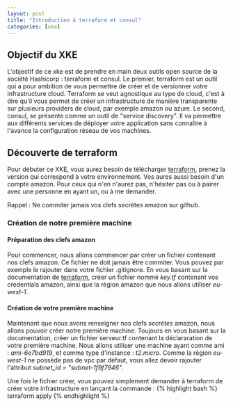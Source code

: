 ```yaml
---
layout: post
title: "Introduction à terraform et consul"
categories: [xke]
---
```


## Objectif du XKE

L'objectif de ce xke est de prendre en main deux outils open source de la société Hashicorp : terraform et consul. Le premier, terraform est un outil qui a pour ambition de vous permettre de créer et de versionner votre infrastructure cloud. Terraform se veut agnostique au type de cloud, c'est à dire qu'il vous permet de créer un infrastructure de manière transparente sur plusieurs providers de cloud, par exemple amazon ou azure. Le second, consul, se présente comme un outil de "service discovery". Il va permettre aux différents services de déployer votre application sans connaître à l'avance la configuration réseau de vos machines.

## Découverte de terraform

Pour débuter ce XKE, vous aurez besoin de télécharger [terraform](https://www.terraform.io/downloads.html), prenez la version qui correspond à votre environnement. Vos aures aussi besoin d'un compte amazon. Pour ceux qui n'en n'aurez pas, n'hésiter pas ou à pairer avec une personne en ayant un, ou à me demander.

Rappel : Ne commiter jamais vos clefs secrètes amazon sur github.

### Création de notre première machine

#### Préparation des clefs amazon

Pour commencer, nous allons commencer par créer un fichier contenant nos clefs amazon. Ce fichier ne doit jamais être commiter. Vous pouvez par exemple le rajouter dans votre fichier .gitignore. En vous basant sur la documentation de [terraform](https://www.terraform.io/intro/getting-started/build.html), créer un fichier nommé *key.tf* contenant vos credentials amazon, ainsi que la région amazon que nous allons utiliser *eu-west-1*.

#### Création de votre première machine

Maintenant que nous avons renseigner nos clefs *secrètes* amazon, nous allons pouvoir créer notre première machine. Toujours en vous basant sur la documentation, créer un fichier serveur.tf contenant la déclararation de votre première machine. Nous allons utiliser une machine ayant comme ami : *ami-6e7bd919*, et comme type d'instance : *t2.micro*. Comme la région *eu-west-1* ne possède pas de vpc par défaut, vous allez devoir rajouter l'attribut *subnet_id = "subnet-1f9f7946"*.

Une fois le fichier créer, vous pouvez simplement demander à terraform de créer votre infrastructure en lançant la commande :
{% highlight bash %}
terraform apply
{% endhighlight %} 


